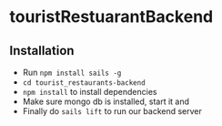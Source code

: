 # touristRestuarantBackend

## Installation
* Run `npm install sails -g`
* `cd tourist_restaurants-backend`
* `npm install` to install dependencies
* Make sure mongo db is installed, start it and 
* Finally do `sails lift` to run our backend server


